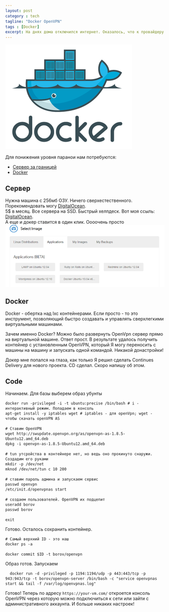 ```yaml
---
layout: post
category : tech
tagline: "Docker OpenVPN"
tags : [Docker]
excerpt: На днях дома отключился интернет. Оказалось, что к провайдеру пришли правохраниетльные органы и забрали сетевое оборудование. Перевел весь домашний трафик через Голландию. Чтоб неповадно было. Сейчас расскажу как.
---
```

![Docker Logo](/images/docker/docker-logo.png)

Для понижения уровня паранои нам потребуются:

* [Сервер за границей](https://www.digitalocean.com/?refcode=06c4ef09e5cc)
* [Docker](http://www.docker.io/)

## Сервер
Нужна машина с 256мб ОЗУ. Ничего сверхестественного.
Порекомендовать могу [DigitalOcean](https://www.digitalocean.com/?refcode=06c4ef09e5cc).  
5$ в месяц. Все сервера на SSD. Быстрый хелпдеск. Вот моя ссыль: [DigitalOcean](https://www.digitalocean.com/?refcode=06c4ef09e5cc).  
А еще и докер ставится в один клик. Оооочень просто
![Docker VM provisioning](/images/docker/digital-ocean-docker.png)

## Docker
Docker - обертка над lxc контейнерами. Если просто - то это инструмент, позволяющий быстро создавать и управлять сверхлегкими виртуальными машинами.

Зачем именно Docker? Можно было развернуть OpenVpn сервер прямо на виртуальной машине.
Ответ прост. В результате удалось получить контейнер с установленным OpenVPN, который Я могу переносить с машины на машину и запускать одной командой. Никакой донастройки!

Докер мне попался на глаза, как только Я решил сделать Continues Delivery для нового проекта.
CD сделал. Скоро напишу об этом.

## Code
Начинаем. Для базы выберем образ убунты

```
docker run -privileged -i -t ubuntu:precise /bin/bash # i - интерактивный режим. Попадаем в консоль
apt-get install -y iptables wget # iptables - для openVpn; wget - чтобы скачать openVPN AS

# Ставим OpenVPN
wget http://swupdate.openvpn.org/as/openvpn-as-1.8.5-Ubuntu12.amd_64.deb
dpkg -i openvpn-as-1.8.5-Ubuntu12.amd_64.deb

# tun утсройства в контейнере нет, но ведь оно прокинуто снаружи. Создадим его руками
mkdir -p /dev/net
mknod /dev/net/tun c 10 200

# ставим пароль админа и запускаем сервис
passwd openvpn
/etc/init.d/openvpnas start

# создаем пользователей. OpenVPN их подцепит
useradd borov
passwd borov

exit
```

Готово. Осталось сохранить контейнер.

```
# Самый верхний ID - это наш
docker ps -a

docker commit $ID -t borov/openvpn
```

Образ готов.
Запускаем

```
  docker run -d -privileged -p 1194:1194/udp -p 443:443/tcp -p 943:943/tcp -t borov/openvpn-server /bin/bash -c "service openvpnas start && tail -f /var/log/openvpnas.log"
```

Готово! Теперь по адресу `https://your-vm.com/` откроется консоль OpenVPN через которую можно подключиться к сети или зайти с административного аккаунта.
И больше никаких настроек!
